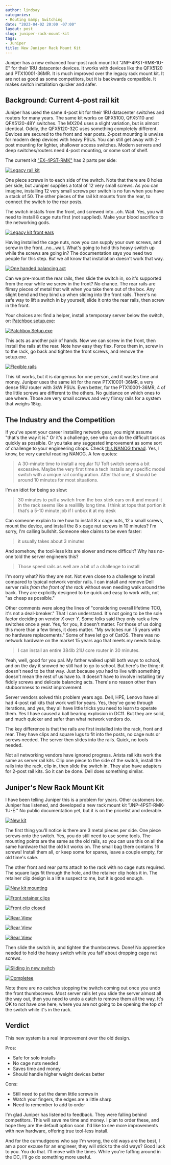 ```yaml
---
author: lindsay
categories:
- Routing &amp; Switching
date: "2023-04-02 20:00 -07:00"
layout: post
slug: juniper-rack-mount-kit
tags:
- Juniper
title: New Juniper Rack Mount Kit
---
```


Juniper has a new enhanced four-post rack mount kit "JNP-4PST-RMK-1U-E" for their 1RU datacenter devices. It works with devices like the QFX5120 and PTX10001-36MR. It is much improved over the legacy rack mount kit. It are not as good as some competitors, but it is backwards compatible. It makes switch installation quicker and safer.

## Background: Current 4-post rail kit

Juniper has used the same 4-post kit for their 1RU datacenter switches and routers for many years. The same kit works on QFX5100, QFX5110 and QFX5120-48Y switches. The MX204 uses a slight variation, but is almost identical. Oddly, the QFX5120-32C uses something completely different. Devices are secured to the front and rear posts. 2-post mounting is unwise for modern deep devices with heavy PSUs. You can still get away with 2-post mounting for lighter, shallower access switches. Modern servers and deep switches/routers need 4-post mounting, or some sort of shelf.

The current kit ["EX-4PST-RMK"](https://www.juniper.net/documentation/us/en/hardware/qfx5120/topics/topic-map/qfx5120-unpack-mount.html#id-flush-mounting-qfx5120-48y-qfx5120-48t-on-four-posts-of-a-rack-or-cabinet) has 2 parts per side:

[![Legacy rail kit](/assets/2023/04/legacy_kit.jpg)](/assets/2023/04/legacy_kit.jpg)

One piece screws in to each side of the switch. Note that there are 8 holes per side, but Juniper supplies a total of 12 very small screws. As you can imagine, installing 12 very small screws per switch is no fun when you have a stack of 50. The other pieces of the rail kit mounts from the rear, to connect the switch to the rear posts.

The switch installs from the front, and screwed into...oh. Wait. Yes, you will need to install 8 cage nuts first (not supplied). Make your blood sacrifice to the networking gods.

[![Legacy kit front ears](/assets/2023/04/legacy_kit_ears.jpg)](/assets/2023/04/legacy_kit_ears.jpg)

Having installed the cage nuts, now you can supply your own screws, and screw in the front...no...wait. What's going to hold this heavy switch up while the screws are going in? The documentation says you need two people for this step. But we all know that installation doesn't work that way.

[![One handed balancing act](/assets/2023/04/one_hand_balance.jpg)](/assets/2023/04/one_hand_balance.jpg)

Can we pre-mount the rear rails, then slide the switch in, so it's supported from the rear while we screw in the front? No chance. The rear rails are flimsy pieces of metal that wilt when you take them out of the box. Any slight bend and they bind up when sliding into the front rails. There's no safe way to lift a switch in by yourself, slide it onto the rear rails, then screw in the front.

Your choices are: find a helper, install a temporary server below the switch, or: [Patchbox setup.exe](https://patchbox.com/setup-exe-installation-tool/):

[![Patchbox Setup.exe](/assets/2023/04/patchbox_setupexe.jpg)](/assets/2023/04/patchbox_setupexe.jpg)

This acts as another pair of hands. Now we can screw in the front, then install the rails at the rear. Note how easy they flex. Force them in, screw in to the rack, go back and tighten the front screws, and remove the setup.exe.

[![Flexible rails](/assets/2023/04/legacy_kit_bend.jpg)](/assets/2023/04/legacy_kit_bend.jpg)

This kit works, but it is dangerous for one person, and it wastes time and money. Juniper uses the same kit for the new PTX10001-36MR, a very dense 1RU router with 3kW PSUs. Even better, for the PTX10001-36MR, 4 of the little screws are different to the others. No guidance on which ones to use where. Those are very small screws and very flimsy rails for a system that weighs 18kg.

## The Industry and the Competition

If you've spent your career installing network gear, you might assume "that's the way it is." Or it's a challenge, see who can do the difficult task as quickly as possible. Or you take any suggested improvement as some sort of challenge to your engineering chops. Check [this NANOG thread](https://mailman.nanog.org/pipermail/nanog/2021-September/215416.html). Yes, I know, be very careful reading NANOG. A few quotes:

> A 30-minute time to install a regular 1U ToR switch seems a bit excessive. Maybe the very first time a tech installs any specific model switch with a unique rail configuration.  After that one, it should be around 10 minutes for most situations.

I'm an idiot for being so slow:

> 30 minutes to pull a switch from the box stick ears on it and mount it in the rack seems like a realllllly long time. I think at tops that portion it that’s a 5-10 minute job if I unbox it at my desk

Can someone explain to me how to install 8 x cage nuts, 12 x small screws, mount the device, and install the 8 x cage nut screws in 10 minutes? I'm sorry, I'm calling bullshit. Someone else claims to be even faster:

> it usually takes about 3 minutes

And somehow, the tool-less kits are slower and more difficult? Why has no-one told the server engineers this?

> Those speed rails as well are a bit of a challenge to install

I'm sorry what? No they are not. Not even close to a challenge to install compared to typical network vendor rails. I can install and remove Dell server rails *from the front of the rack* without even needing walk around the back. They are explicitly designed to be quick and easy to work with, not "as cheap as possible."

Other comments were along the lines of "considering overall lifetime TCO, it's not a deal-breaker." That I can understand. It's not going to be the sole factor deciding on vendor *X* over *Y*. Some folks said they only rack a few switches once a year. Yes, for you, it doesn't matter. For those of us doing this more than a few times, it does matter. "My switches run 15 years with no hardware replacements." Some of have let go of CatOS. There was no network hardware on the market 15 years ago that meets my needs today.

> I can install an entire 384lb 21U core router in 30 minutes.

Yeah, well, good for you pal. My father walked uphill both ways to school, and on the day it snowed he still had to go to school. But here's the thing: it doesn't need to be that way. Just because *you* had to live with something doesn't mean the rest of us have to. It doesn't have to involve installing tiny fiddly screws and delicate balancing acts. There's no reason other than stubbornness to resist improvement.

Server vendors solved this problem years ago. Dell, HPE, Lenovo have all had 4-post rail kits that work well for years. Yes, they've gone through iterations, and yes, they all have little tricks you need to learn to operate them. Yes I have caused a ball bearing explosion in DC11. But they are solid, and much quicker and safer than what network vendors do.

The key difference is that the rails are first installed into the rack, front and rear. They have clips and square lugs to fit into the posts, no cage nuts or screws needed. The server then slides into the rails. Quick, no tools needed.

Not all networking vendors have ignored progress. Arista rail kits work the same as server rail kits. Clip one piece to the side of the switch, install the rails into the rack, clip in, then slide the switch in. They also have adapters for 2-post rail kits. So it can be done. Dell does something similar.

## Juniper's New Rack Mount Kit

I have been telling Juniper this is a problem for years. Other customers too. Juniper has listened, and developed a new rack mount kit "JNP-4PST-RMK-1U-E." No public documentation yet, but it is on the pricelist and orderable.

[![New kit](/assets/2023/04/new_kit.jpg)](/assets/2023/04/new_kit.jpg)

The first thing you'll notice is there are 3 metal pieces per side. One piece screws onto the switch. Yes, you do still need to use some tools. The mounting points are the same as the old rails, so you can use this on all the same hardware that the old kit works on. The small bag there contains 16 screws! Install them all, or keep some for spares, leave a couple empty, for old time's sake.

The other front and rear parts attach to the rack with no cage nuts required. The square lugs fit through the hole, and the retainer clip holds it in. The retainer clip design is a little suspect to me, but it is good enough.

[![New kit mounting](/assets/2023/04/new_kit_attach.jpg)](/assets/2023/04/new_kit_attach.jpg)

[![Front retainer clips](/assets/2023/04/new_front_clip.jpg)](/assets/2023/04/new_front_clip.jpg)

[![Front clip closed](/assets/2023/04/new_front_closed.jpg)](/assets/2023/04/new_front_closed.jpg)

[![Rear View](/assets/2023/04/new_rear_1.jpg)](/assets/2023/04/new_rear_1.jpg)

[![Rear View](/assets/2023/04/new_rear_2.jpg)](/assets/2023/04/new_rear_2.jpg)

[![Rear View](/assets/2023/04/new_rear_3.jpg)](/assets/2023/04/new_rear_3.jpg)

Then slide the switch in, and tighten the thumbscrews. Done! No apprentice needed to hold the heavy switch while you faff about dropping cage nut screws.

[![Sliding in new switch](/assets/2023/04/new_insert.jpg)](/assets/2023/04/net_insert.jpg)

[![Completee](/assets/2023/04/complete.jpg)](/assets/2023/04/complete.jpg)

Note there are no catches stopping the switch coming out once you undo the front thumbscrews. Most server rails let you slide the server almost all the way out, then you need to undo a catch to remove them all the way. It's OK to not have one here, where you are not going to be opening the top of the switch while it's in the rack.

## Verdict

This new system is a real improvement over the old design.

Pros:

- Safe for solo installs
- No cage nuts needed
- Saves time and money
- Should handle higher weight devices better

Cons:

- Still need to put the damn little screws in
- Watch your fingers, the edges are a little sharp
- Need to remember to add to order

I'm glad Juniper has listened to feedback. They were falling behind competitors. This will save me time and money. I plan to order these, and hope they are the default option soon. I'd like to see more improvements with new hardware, offering true tool-less install.

And for the curmudgeons who say I'm wrong, the old ways are the best, I am a poor excuse for an engineer, they will stick to the old ways? Good luck to you. You do that. I'll move with the times. While you're faffing around in the DC, I'll go do something more useful.
